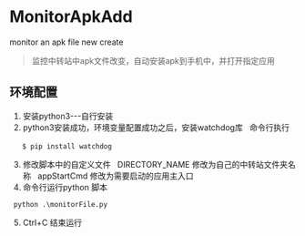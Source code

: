 # MonitorApkAdd
monitor an apk file new create
> 监控中转站中apk文件改变，自动安装apk到手机中，并打开指定应用
## 环境配置
1. 安装python3---自行安装
2. python3安装成功，环境变量配置成功之后，安装watchdog库
   命令行执行
   
   ```
   $ pip install watchdog
   ```
   
3. 修改脚本中的自定义文件
   DIRECTORY_NAME 修改为自己的中转站文件夹名称
   appStartCmd 修改为需要启动的应用主入口
4. 命令行运行python 脚本
```
 python .\monitorFile.py
 ```
  
5.  Ctrl+C 结束运行 
  
